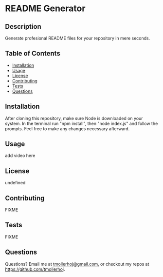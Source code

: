 # README Generator

  ## Description 
  Generate profesional README files for your repository in mere seconds.

  ## Table of Contents
  * [Installation](#installation)
  * [Usage](#usage)
  * [License](#license)
  * [Contributing](#contributing)
  * [Tests](#tests)
  * [Questions](#questions)

  ## Installation 
  After cloning this repository, make sure Node is downloaded on your system. In the terminal run "npm install", then "node index.js" and follow the prompts. Feel free to make any changes necessary afterward. 

  ## Usage 
  add video here

  ## License 
  undefined

  ## Contributing 
  FIXME

  ## Tests
  FIXME

  ## Questions
  Questions? Email me at tmollerhoj@gmail.com, or checkout my repos at https://github.com/tmollerhoj.
  